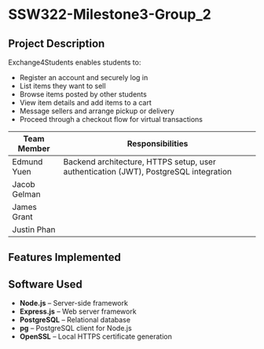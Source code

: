 # SSW322-Milestone3-Group_2

## Project Description

Exchange4Students enables students to:
- Register an account and securely log in
- List items they want to sell
- Browse items posted by other students
- View item details and add items to a cart
- Message sellers and arrange pickup or delivery
- Proceed through a checkout flow for virtual transactions

| Team Member      | Responsibilities |
|------------------|------------------|
| Edmund Yuen      | Backend architecture, HTTPS setup, user authentication (JWT), PostgreSQL integration |
| Jacob Gelman     | 
| James Grant      | 
| Justin Phan      | 

## Features Implemented

## Software Used

- **Node.js** – Server-side framework
- **Express.js** – Web server framework
- **PostgreSQL** – Relational database
- **pg** – PostgreSQL client for Node.js
- **OpenSSL** – Local HTTPS certificate generation